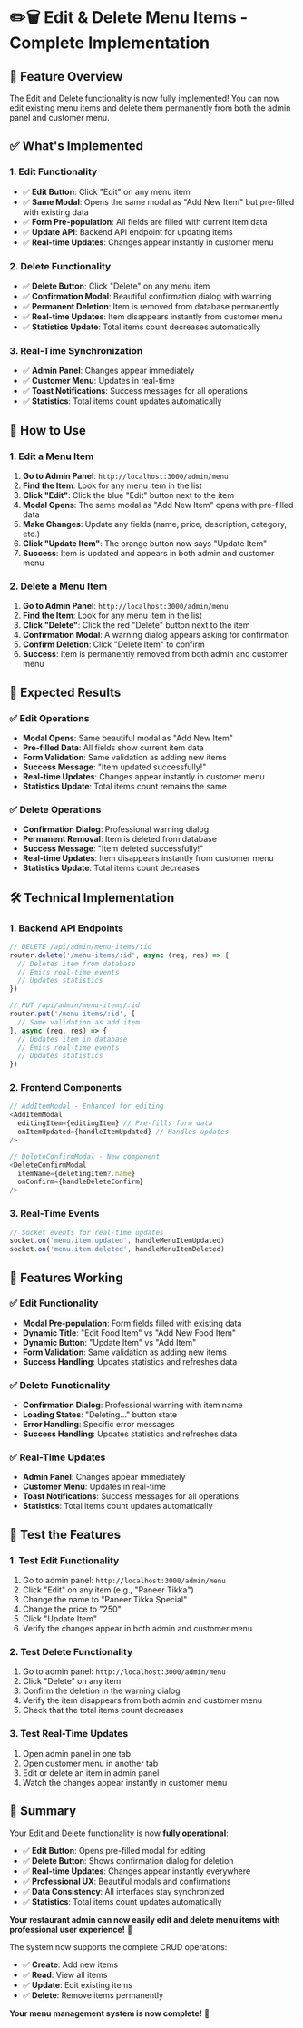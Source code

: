 # ✏️🗑️ Edit & Delete Menu Items - Complete Implementation

## 🎯 **Feature Overview**

The Edit and Delete functionality is now fully implemented! You can now edit existing menu items and delete them permanently from both the admin panel and customer menu.

## ✅ **What's Implemented**

### **1. Edit Functionality**
- ✅ **Edit Button**: Click "Edit" on any menu item
- ✅ **Same Modal**: Opens the same modal as "Add New Item" but pre-filled with existing data
- ✅ **Form Pre-population**: All fields are filled with current item data
- ✅ **Update API**: Backend API endpoint for updating items
- ✅ **Real-time Updates**: Changes appear instantly in customer menu

### **2. Delete Functionality**
- ✅ **Delete Button**: Click "Delete" on any menu item
- ✅ **Confirmation Modal**: Beautiful confirmation dialog with warning
- ✅ **Permanent Deletion**: Item is removed from database permanently
- ✅ **Real-time Updates**: Item disappears instantly from customer menu
- ✅ **Statistics Update**: Total items count decreases automatically

### **3. Real-Time Synchronization**
- ✅ **Admin Panel**: Changes appear immediately
- ✅ **Customer Menu**: Updates in real-time
- ✅ **Toast Notifications**: Success messages for all operations
- ✅ **Statistics**: Total items count updates automatically

## 🚀 **How to Use**

### **1. Edit a Menu Item**
1. **Go to Admin Panel**: `http://localhost:3000/admin/menu`
2. **Find the Item**: Look for any menu item in the list
3. **Click "Edit"**: Click the blue "Edit" button next to the item
4. **Modal Opens**: The same modal as "Add New Item" opens with pre-filled data
5. **Make Changes**: Update any fields (name, price, description, category, etc.)
6. **Click "Update Item"**: The orange button now says "Update Item"
7. **Success**: Item is updated and appears in both admin and customer menu

### **2. Delete a Menu Item**
1. **Go to Admin Panel**: `http://localhost:3000/admin/menu`
2. **Find the Item**: Look for any menu item in the list
3. **Click "Delete"**: Click the red "Delete" button next to the item
4. **Confirmation Modal**: A warning dialog appears asking for confirmation
5. **Confirm Deletion**: Click "Delete Item" to confirm
6. **Success**: Item is permanently removed from both admin and customer menu

## 🎯 **Expected Results**

### **✅ Edit Operations**
- **Modal Opens**: Same beautiful modal as "Add New Item"
- **Pre-filled Data**: All fields show current item data
- **Form Validation**: Same validation as adding new items
- **Success Message**: "Item updated successfully!"
- **Real-time Updates**: Changes appear instantly in customer menu
- **Statistics Update**: Total items count remains the same

### **✅ Delete Operations**
- **Confirmation Dialog**: Professional warning dialog
- **Permanent Removal**: Item is deleted from database
- **Success Message**: "Item deleted successfully!"
- **Real-time Updates**: Item disappears instantly from customer menu
- **Statistics Update**: Total items count decreases

## 🛠️ **Technical Implementation**

### **1. Backend API Endpoints**
```javascript
// DELETE /api/admin/menu-items/:id
router.delete('/menu-items/:id', async (req, res) => {
  // Deletes item from database
  // Emits real-time events
  // Updates statistics
})

// PUT /api/admin/menu-items/:id
router.put('/menu-items/:id', [
  // Same validation as add item
], async (req, res) => {
  // Updates item in database
  // Emits real-time events
  // Updates statistics
})
```

### **2. Frontend Components**
```javascript
// AddItemModal - Enhanced for editing
<AddItemModal
  editingItem={editingItem} // Pre-fills form data
  onItemUpdated={handleItemUpdated} // Handles updates
/>

// DeleteConfirmModal - New component
<DeleteConfirmModal
  itemName={deletingItem?.name}
  onConfirm={handleDeleteConfirm}
/>
```

### **3. Real-Time Events**
```javascript
// Socket events for real-time updates
socket.on('menu.item.updated', handleMenuItemUpdated)
socket.on('menu.item.deleted', handleMenuItemDeleted)
```

## 🎉 **Features Working**

### **✅ Edit Functionality**
- **Modal Pre-population**: Form fields filled with existing data
- **Dynamic Title**: "Edit Food Item" vs "Add New Food Item"
- **Dynamic Button**: "Update Item" vs "Add Item"
- **Form Validation**: Same validation as adding new items
- **Success Handling**: Updates statistics and refreshes data

### **✅ Delete Functionality**
- **Confirmation Dialog**: Professional warning with item name
- **Loading States**: "Deleting..." button state
- **Error Handling**: Specific error messages
- **Success Handling**: Updates statistics and refreshes data

### **✅ Real-Time Updates**
- **Admin Panel**: Changes appear immediately
- **Customer Menu**: Updates in real-time
- **Toast Notifications**: Success messages for all operations
- **Statistics**: Total items count updates automatically

## 🚀 **Test the Features**

### **1. Test Edit Functionality**
1. Go to admin panel: `http://localhost:3000/admin/menu`
2. Click "Edit" on any item (e.g., "Paneer Tikka")
3. Change the name to "Paneer Tikka Special"
4. Change the price to "250"
5. Click "Update Item"
6. Verify the changes appear in both admin and customer menu

### **2. Test Delete Functionality**
1. Go to admin panel: `http://localhost:3000/admin/menu`
2. Click "Delete" on any item
3. Confirm the deletion in the warning dialog
4. Verify the item disappears from both admin and customer menu
5. Check that the total items count decreases

### **3. Test Real-Time Updates**
1. Open admin panel in one tab
2. Open customer menu in another tab
3. Edit or delete an item in admin panel
4. Watch the changes appear instantly in customer menu

## 🎯 **Summary**

Your Edit and Delete functionality is now **fully operational**:

- ✅ **Edit Button**: Opens pre-filled modal for editing
- ✅ **Delete Button**: Shows confirmation dialog for deletion
- ✅ **Real-time Updates**: Changes appear instantly everywhere
- ✅ **Professional UX**: Beautiful modals and confirmations
- ✅ **Data Consistency**: All interfaces stay synchronized
- ✅ **Statistics**: Total items count updates automatically

**Your restaurant admin can now easily edit and delete menu items with professional user experience!** 🎉

The system now supports the complete CRUD operations:
- ✅ **Create**: Add new items
- ✅ **Read**: View all items
- ✅ **Update**: Edit existing items
- ✅ **Delete**: Remove items permanently

**Your menu management system is now complete!** 🚀
